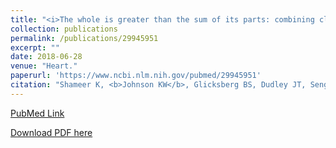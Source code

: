 ```yaml
---
title: "<i>The whole is greater than the sum of its parts: combining classical statistical and machine intelligence methods in medicine</i>"
collection: publications
permalink: /publications/29945951
excerpt: "" 
date: 2018-06-28
venue: "Heart."
paperurl: 'https://www.ncbi.nlm.nih.gov/pubmed/29945951'
citation: "Shameer K, <b>Johnson KW</b>, Glicksberg BS, Dudley JT, Sengupta PP. Heart. 2018 Jul;104(14):1228. doi: 10.1136/heartjnl-2018-313377. No abstract available.  PubMed ID: 29945951"
---
```


[PubMed Link](https://www.ncbi.nlm.nih.gov/pubmed/29945951)

[Download PDF here](https://kippjohnson.com/files/29945951.pdf)

